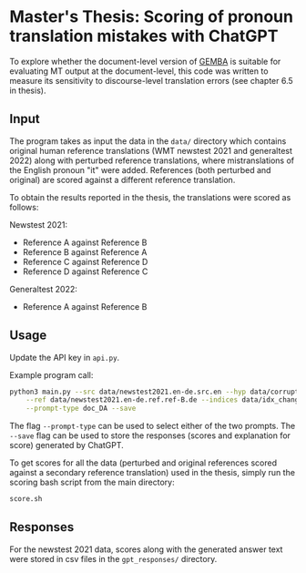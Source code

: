 # Master's Thesis: Scoring of pronoun translation mistakes with ChatGPT

To explore whether the document-level version of [GEMBA](https://github.com/MicrosoftTranslator/GEMBA) is suitable for evaluating MT output at the document-level, this code was written to measure its sensitivity to discourse-level translation errors (see chapter 6.5 in thesis).

## Input
The program takes as input the data in the ```data/``` directory which contains original human reference translations (WMT newstest 2021 and generaltest 2022) along with perturbed reference translations, where mistranslations of the English pronoun "it" were added. References (both perturbed and original) are scored against a different reference translation.

To obtain the results reported in the thesis, the translations were scored as follows:

Newstest 2021:
* Reference A against Reference B
* Reference B against Reference A
* Reference C against Reference D
* Reference D against Reference C

Generaltest 2022:
* Reference A against Reference B

## Usage

Update the API key in ```api.py```.

Example program call:

```bash
python3 main.py --src data/newstest2021.en-de.src.en --hyp data/corrupted_news2021_refA.de \
    --ref data/newstest2021.en-de.ref.ref-B.de --indices data/idx_changes_news2021_refA.txt \
    --prompt-type doc_DA --save
```

The flag ```--prompt-type``` can be used to select either of the two prompts. The ```--save``` flag can be used to store the responses (scores and explanation for score) generated by ChatGPT.

To get scores for all the data (perturbed and original references scored against a secondary reference translation) used in the thesis, simply run the scoring bash script from the main directory:

```bash 
score.sh
```

## Responses
For the newstest 2021 data, scores along with the generated answer text were stored in csv files in the ```gpt_responses/``` directory.